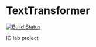# TextTransformer
[![Build Status](https://travis-ci.com/piotrfutymski/TextTransformer.svg?branch=main)](https://travis-ci.com/piotrfutymski/TextTransformer) 

IO lab project
